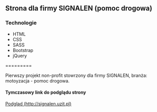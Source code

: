 Strona dla firmy SIGNALEN (pomoc drogowa)	
-----------
 
### Technologie

  * HTML
  * CSS
  * SASS
  * Bootstrap
  * jQuery
  
=========
 
 Pierwszy projekt non-profit stowrzony dla firmy SIGNALEN, branża: motoyzacja - pomoc drogowa.

 #### Tymczasowy link do podglądu strony
  		  
 [Podgląd (http://signalen.uzit.pl)](http://signalen.uzit.pl)
